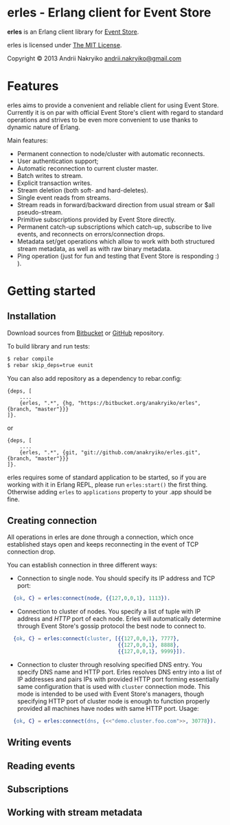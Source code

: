 erles - Erlang client for Event Store
=====

**erles** is an Erlang client library for [Event Store](http://geteventstore.com/).

erles is licensed under [The MIT License](http://opensource.org/licenses/MIT).

Copyright © 2013 Andrii Nakryiko <andrii.nakryiko@gmail.com>


Features
========

erles aims to provide a convenient and reliable client for using Event Store.
Currently it is on par with official Event Store's client with regard to standard operations
and strives to be even more convenient to use thanks to dynamic nature of Erlang.

Main features:

  - Permanent connection to node/cluster with automatic reconnects.
  - User authentication support;
  - Automatic reconnection to current cluster master.
  - Batch writes to stream.
  - Explicit transaction writes.
  - Stream deletion (both soft- and hard-deletes).
  - Single event reads from streams.
  - Stream reads in forward/backward direction from usual stream or $all pseudo-stream.
  - Primitive subscriptions provided by Event Store directly.
  - Permanent catch-up subscriptions which catch-up, subscribe to live events, and reconnects on errors/connection drops.
  - Metadata set/get operations which allow to work with both structured stream metadata, as well as with raw binary metadata.
  - Ping operation (just for fun and testing that Event Store is responding :) ).


Getting started
===============

Installation
------------

Download sources from [Bitbucket](https://bitbucket.org/anakryiko/erles) or [GitHub](http://github.com/anakryiko/erles) repository.

To build library and run tests:

```bash
$ rebar compile
$ rebar skip_deps=true eunit
```
You can also add repository as a dependency to rebar.config:

```
{deps, [
    ....
    {erles, ".*", {hg, "https://bitbucket.org/anakryiko/erles", {branch, "master"}}}
]}.
```

or

```
{deps, [
    ....
    {erles, ".*", {git, "git://github.com/anakryiko/erles.git", {branch, "master"}}}
]}.
```

erles requires some of standard application to be started, so if you are working with it in Erlang REPL, please run `erles:start()` the first thing. Otherwise adding `erles` to `applications` property to your .app should be fine.

Creating connection
-------------------

All operations in erles are done through a connection, which once established stays open and keeps reconnecting in the event of TCP connection drop.

You can establish connection in three different ways:

  - Connection to single node. You should specify its IP address and TCP port:

```erlang
  {ok, C} = erles:connect(node, {{127,0,0,1}, 1113}).
```

  - Connection to cluster of nodes. You specify a list of tuple with IP address and *HTTP* port of each node. Erles will automatically determine through Event Store's gossip protocol the best node to connect to.

```erlang
  {ok, C} = erles:connect(cluster, [{{127,0,0,1}, 7777},
                                    {{127,0,0,1}, 8888},
                                    {{127,0,0,1}, 9999}]).
```

  - Connection to cluster through resolving specified DNS entry. You specify DNS name and HTTP port. Erles resolves DNS entry into a list of IP addresses and pairs IPs with provided HTTP port forming essentially same configuration that is used with `cluster` connection mode. This mode is intended to be used with Event Store's managers, though specifying HTTP port of cluster node is enough to function properly provided all machines have nodes with same HTTP port. Usage:

```erlang
  {ok, C} = erles:connect(dns, {<<"demo.cluster.foo.com">>, 30778}).
```

Writing events
--------------

Reading events
--------------

Subscriptions
-------------

Working with stream metadata
---------------------
